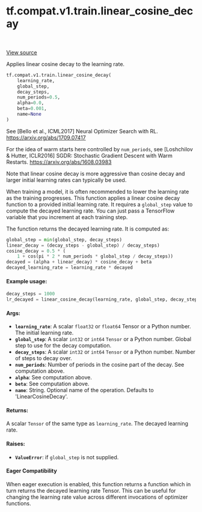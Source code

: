 <div itemscope itemtype="http://developers.google.com/ReferenceObject">
<meta itemprop="name" content="tf.compat.v1.train.linear_cosine_decay" />
<meta itemprop="path" content="Stable" />
</div>

# tf.compat.v1.train.linear_cosine_decay

<!-- Insert buttons -->

<table class="tfo-notebook-buttons tfo-api" align="left">
</table>

<a target="_blank" href="/code/stable/tensorflow/python/training/learning_rate_decay.py">View source</a>



<!-- Start diff -->
Applies linear cosine decay to the learning rate.

``` python
tf.compat.v1.train.linear_cosine_decay(
    learning_rate,
    global_step,
    decay_steps,
    num_periods=0.5,
    alpha=0.0,
    beta=0.001,
    name=None
)
```



<!-- Placeholder for "Used in" -->

See [Bello et al., ICML2017] Neural Optimizer Search with RL.
https://arxiv.org/abs/1709.07417

For the idea of warm starts here controlled by `num_periods`,
see [Loshchilov & Hutter, ICLR2016] SGDR: Stochastic Gradient Descent
with Warm Restarts. https://arxiv.org/abs/1608.03983

Note that linear cosine decay is more aggressive than cosine decay and
larger initial learning rates can typically be used.

When training a model, it is often recommended to lower the learning rate as
the training progresses.  This function applies a linear cosine decay function
to a provided initial learning rate.  It requires a `global_step` value to
compute the decayed learning rate.  You can just pass a TensorFlow variable
that you increment at each training step.

The function returns the decayed learning rate.  It is computed as:
```python
global_step = min(global_step, decay_steps)
linear_decay = (decay_steps - global_step) / decay_steps)
cosine_decay = 0.5 * (
    1 + cos(pi * 2 * num_periods * global_step / decay_steps))
decayed = (alpha + linear_decay) * cosine_decay + beta
decayed_learning_rate = learning_rate * decayed
```

#### Example usage:


```python
decay_steps = 1000
lr_decayed = linear_cosine_decay(learning_rate, global_step, decay_steps)
```

#### Args:


* <b>`learning_rate`</b>: A scalar `float32` or `float64` Tensor or a Python number.
  The initial learning rate.
* <b>`global_step`</b>: A scalar `int32` or `int64` `Tensor` or a Python number. Global
  step to use for the decay computation.
* <b>`decay_steps`</b>: A scalar `int32` or `int64` `Tensor` or a Python number. Number
  of steps to decay over.
* <b>`num_periods`</b>: Number of periods in the cosine part of the decay. See
  computation above.
* <b>`alpha`</b>: See computation above.
* <b>`beta`</b>: See computation above.
* <b>`name`</b>: String.  Optional name of the operation.  Defaults to
  'LinearCosineDecay'.


#### Returns:

A scalar `Tensor` of the same type as `learning_rate`.  The decayed
learning rate.


#### Raises:


* <b>`ValueError`</b>: if `global_step` is not supplied.



#### Eager Compatibility
When eager execution is enabled, this function returns a function which in
turn returns the decayed learning rate Tensor. This can be useful for changing
the learning rate value across different invocations of optimizer functions.

